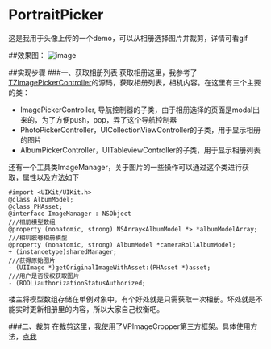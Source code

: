 # PortraitPicker
这是我用于头像上传的一个demo，可以从相册选择图片并裁剪，详情可看gif

##效果图：
![image](https://github.com/maple1994/PortraitPicker/blob/master/ProtraitPicker/gif/imagePicker.gif)

##实现步骤
###一、获取相册列表
获取相册这里，我参考了[TZImagePickerController](https://github.com/banchichen/TZImagePickerController)的源码，获取相册列表，相机内容。在这里有三个主要的类：

* ImagePickerController, 导航控制器的子类，由于相册选择的页面是modal出来的，为了方便push，pop，弄了这个导航控制器
* PhotoPickerController，UICollectionViewController的子类，用于显示相册的图片
* AlbumPickerController，UITableviewController的子类，用于显示相册列表

还有一个工具类ImageManager，关于图片的一些操作可以通过这个类进行获取，属性以及方法如下

```objc
#import <UIKit/UIKit.h>
@class AlbumModel;
@class PHAsset;
@interface ImageManager : NSObject
///相册模型数组
@property (nonatomic, strong) NSArray<AlbumModel *> *albumModelArray;
///相机胶卷相册模型
@property (nonatomic, strong) AlbumModel *cameraRollAlbumModel;
+ (instancetype)sharedManager;
///获得原始图片
- (UIImage *)getOriginalImageWithAsset:(PHAsset *)asset;
///用户是否授权获取图片
- (BOOL)authorizationStatusAuthorized;
```

楼主将模型数组存储在单例对象中，有个好处就是只需获取一次相册。坏处就是不能实时更新相册里的内容，所以大家自己权衡吧。

###二、裁剪
在裁剪这里，我使用了VPImageCropper第三方框架。具体使用方法，[点我](https://github.com/windshg/VPImageCropper)
